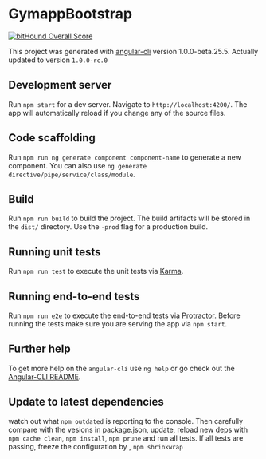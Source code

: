 # GymappBootstrap

[![bitHound Overall Score](https://www.bithound.io/github/luechtdiode/gymapp-bootstrap/badges/score.svg)](https://www.bithound.io/github/luechtdiode/gymapp-bootstrap)

This project was generated with [angular-cli](https://github.com/angular/angular-cli) version 1.0.0-beta.25.5.
Actually updated to version `1.0.0-rc.0`

## Development server
Run `npm start` for a dev server. Navigate to `http://localhost:4200/`. The app will automatically reload if you change any of the source files.

## Code scaffolding

Run `npm run ng generate component component-name` to generate a new component. You can also use `ng generate directive/pipe/service/class/module`.

## Build

Run `npm run build` to build the project. The build artifacts will be stored in the `dist/` directory. Use the `-prod` flag for a production build.

## Running unit tests

Run `npm run test` to execute the unit tests via [Karma](https://karma-runner.github.io).

## Running end-to-end tests

Run `npm run e2e` to execute the end-to-end tests via [Protractor](http://www.protractortest.org/).
Before running the tests make sure you are serving the app via `npm start`.

## Further help

To get more help on the `angular-cli` use `ng help` or go check out the [Angular-CLI README](https://github.com/angular/angular-cli/blob/master/README.md).

## Update to latest dependencies

watch out what `npm outdated` is reporting to the console. 
Then carefully compare with the vesions in package.json, update, reload new deps with `npm cache clean`, `npm install`, `npm prune` and run all tests.
If all tests are passing, freeze the configuration by , `npm shrinkwrap`